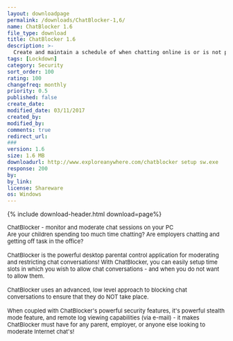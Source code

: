```yaml
---
layout: downloadpage
permalink: /downloads/ChatBlocker-1,6/
name: ChatBlocker 1.6
file_type: download
title: ChatBlocker 1.6
description: >-
  Create and maintain a schedule of when chatting online is or is not permitted
tags: [Lockdown]
category: Security
sort_order: 100
rating: 100
changefreq: monthly
priority: 0.5
published: false
create_date:
modified_date: 03/11/2017
created_by:
modified_by:
comments: true
redirect_url:
###
version: 1.6
size: 1.6 MB
downloadurl: http://www.exploreanywhere.com/chatblocker setup sw.exe
response: 200
by:
by_link:
license: Shareware
os: Windows
---
```


{% include download-header.html download=page%}

<p style="fix-download-text !important">
<p><font size="2">ChatBlocker - monitor and moderate chat sessions on your PC <br />
Are your children spending too much time chatting? Are employers chatting and getting off task in the office? <br />
<br />
ChatBlocker is the powerful desktop parental control application for moderating <br />
and restricting chat conversations! With ChatBlocker, you can easily setup time slots in which you wish to allow chat conversations - and when you do not want to allow them. <br />
<br />
ChatBlocker uses an advanced, low level approach to blocking chat conversations to ensure that they do NOT take place. <br />
<br />
When coupled with ChatBlocker's powerful security features, it's powerful stealth mode feature, and remote log viewing capabilities (via e-mail) - it makes ChatBlocker must have for any parent, employer, or anyone else looking to moderate Internet chat's!</font></p></p>
